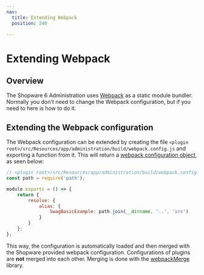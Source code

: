 ```yaml
---
nav:
  title: Extending Webpack
  position: 240

---
```


# Extending Webpack

## Overview

The Shopware 6 Administration uses [Webpack](https://webpack.js.org/) as a static module bundler. Normally you don't need to change the Webpack configuration, but if you need to here is how to do it.

## Extending the Webpack configuration

The Webpack configuration can be extended by creating the file `<plugin root>/src/Resources/app/administration/build/webpack.config.js` and exporting a function from it. This will return a [webpack configuration object](https://webpack.js.org/configuration/), as seen below:

```javascript
// <plugin root>/src/Resources/app/administration/build/webpack.config.js
const path = require('path');

module.exports = () => {
    return {
        resolve: {
            alias: {
                SwagBasicExample: path.join(__dirname, '..', 'src')
            }
        }
    };
};
```

This way, the configuration is automatically loaded and then merged with the Shopware provided webpack configuration. Configurations of plugins are **not** merged into each other. Merging is done with the [webpackMerge](https://github.com/survivejs/webpack-merge) library.
